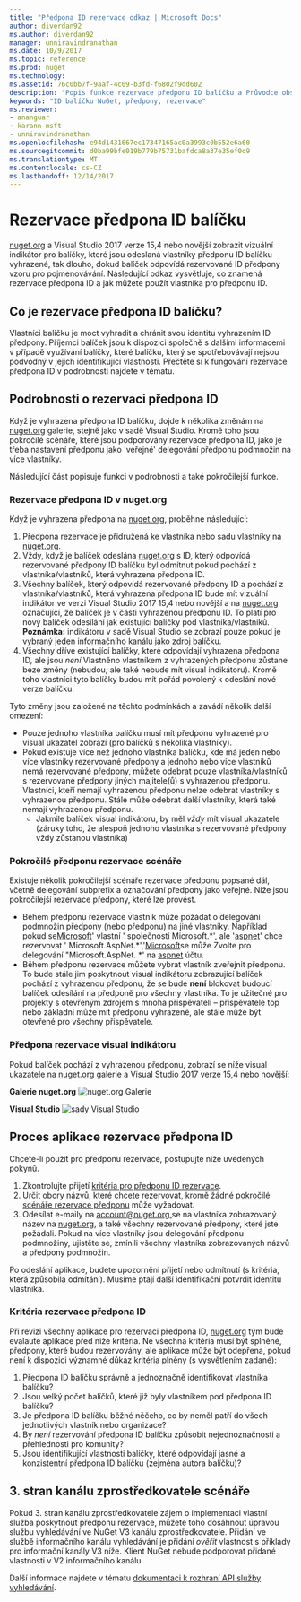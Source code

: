 ```yaml
---
title: "Předpona ID rezervace odkaz | Microsoft Docs"
author: diverdan92
ms.author: diverdan92
manager: unniravindranathan
ms.date: 10/9/2017
ms.topic: reference
ms.prod: nuget
ms.technology: 
ms.assetid: 76c0bb7f-9aaf-4c09-b3fd-f6802f9dd602
description: "Popis funkce rezervace předponu ID balíčku a Průvodce obsahu."
keywords: "ID balíčku NuGet, předpony, rezervace"
ms.reviewer:
- ananguar
- karann-msft
- unniravindranathan
ms.openlocfilehash: e94d1431667ec17347165ac0a3993c0b552e6a60
ms.sourcegitcommit: d0ba99bfe019b779b75731bafdca8a37e35ef0d9
ms.translationtype: MT
ms.contentlocale: cs-CZ
ms.lasthandoff: 12/14/2017
---
```

# <a name="package-id-prefix-reservation"></a>Rezervace předpona ID balíčku
[nuget.org](https://www.nuget.org/) a Visual Studio 2017 verze 15,4 nebo novější zobrazit vizuální indikátor pro balíčky, které jsou odeslaná vlastníky předponu ID balíčku vyhrazené, tak dlouho, dokud balíček odpovídá rezervované ID předpony vzoru pro pojmenovávání. Následující odkaz vysvětluje, co znamená rezervace předpona ID a jak můžete použít vlastníka pro předponu ID.

## <a name="what-is-package-id-prefix-reservation"></a>Co je rezervace předpona ID balíčku?
Vlastníci balíčku je moct vyhradit a chránit svou identitu vyhrazením ID předpony. Příjemci balíček jsou k dispozici společně s dalšími informacemi v případě využívání balíčky, které balíčku, který se spotřebovávají nejsou podvodný v jejich identifikující vlastnosti. Přečtěte si k fungování rezervace předpona ID v podrobnosti najdete v tématu.

## <a name="id-prefix-reservation-details"></a>Podrobnosti o rezervaci předpona ID 
Když je vyhrazena předpona ID balíčku, dojde k několika změnám na [nuget.org](https://www.nuget.org/) galerie, stejně jako v sadě Visual Studio. Kromě toho jsou pokročilé scénáře, které jsou podporovány rezervace předpona ID, jako je třeba nastavení předponu jako 'veřejné' delegování předponu podmnožin na více vlastníky.

Následující část popisuje funkci v podrobnosti a také pokročilejší funkce.

### <a name="id-prefix-reservation-on-nugetorg"></a>Rezervace předpona ID v nuget.org
Když je vyhrazena předpona na [nuget.org](https://www.nuget.org/), proběhne následující:
1. Předpona rezervace je přidružená ke vlastníka nebo sadu vlastníky na [nuget.org](https://www.nuget.org/). 
2. Vždy, když je balíček odeslána [nuget.org](https://www.nuget.org/) s ID, který odpovídá rezervované předpony ID balíčku byl odmítnut pokud pochází z vlastníka/vlastníků, která vyhrazena předpona ID.
3. Všechny balíček, který odpovídá rezervované předpony ID a pochází z vlastníka/vlastníků, která vyhrazena předpona ID bude mít vizuální indikátor ve verzi Visual Studio 2017 15,4 nebo novější a na [nuget.org](https://www.nuget.org/) označující, že balíček je v části vyhrazenou předponu ID. To platí pro nový balíček odesílání jak existující balíčky pod vlastníka/vlastníků. **Poznámka:** indikátoru v sadě Visual Studio se zobrazí pouze pokud je vybraný jeden informačního kanálu jako zdroj balíčku. 
4. Všechny dříve existující balíčky, které odpovídají vyhrazena předpona ID, ale jsou *není* Vlastněno vlastníkem z vyhrazených předponu zůstane beze změny (nebudou, ale také nebude mít visual indikátoru). Kromě toho vlastníci tyto balíčky budou mít pořád povolený k odeslání nové verze balíčku.

Tyto změny jsou založené na těchto podmínkách a zavádí několik další omezení:
* Pouze jednoho vlastníka balíčku musí mít předponu vyhrazené pro visual ukazatel zobrazí (pro balíčků s několika vlastníky).
* Pokud existuje více než jednoho vlastníka balíčku, kde má jeden nebo více vlastníky rezervované předpony a jednoho nebo více vlastníků nemá rezervované předpony, můžete odebrat pouze vlastníka/vlastníků s rezervované předpony jiných majitele(ů) s vyhrazenou předponu. Vlastníci, kteří nemají vyhrazenou předponu nelze odebrat vlastníky s vyhrazenou předponu. Stále může odebrat další vlastníky, která také nemají vyhrazenou předponu.
  * Jakmile balíček visual indikátoru, by měl *vždy* mít visual ukazatele (záruky toho, že alespoň jednoho vlastníka s rezervované předpony vždy zůstanou vlastníka)

### <a name="advanced-prefix-reservation-scenarios"></a>Pokročilé předponu rezervace scénáře
Existuje několik pokročilejší scénáře rezervace předponu popsané dál, včetně delegování subprefix a označování předpony jako veřejné. Níže jsou pokročilejší rezervace předpony, které lze provést. 

* Během předponu rezervace vlastník může požádat o delegování podmnožin předpony (nebo předponu) na jiné vlastníky. Například pokud se[Microsoft](https://www.nuget.org/profiles/microsoft)' vlastní ' společnosti Microsoft.\*', ale '[aspnet](https://www.nuget.org/profiles/aspnet)' chce rezervovat ' Microsoft.AspNet.\*','[Microsoft](https://www.nuget.org/profiles/microsoft)se může Zvolte pro delegování "Microsoft.AspNet. \*' na [aspnet](https://www.nuget.org/profiles/aspnet) účtu.
*  Během předponu rezervace můžete vybrat vlastník zveřejnit předponu. To bude stále jim poskytnout visual indikátoru zobrazující balíček pochází z vyhrazenou předponu, že se bude **není** blokovat budoucí balíček odesílání na předponě pro všechny vlastníka. To je užitečné pro projekty s otevřeným zdrojem s mnoha přispěvateli – přispěvatele top nebo základní může mít předponu vyhrazené, ale stále může být otevřené pro všechny přispěvatele. 

### <a name="prefix-reservation-visual-indicator"></a>Předpona rezervace visual indikátoru
Pokud balíček pochází z vyhrazenou předponu, zobrazí se níže visual ukazatele na [nuget.org](https://www.nuget.org/) galerie a Visual Studio 2017 verze 15,4 nebo novější:

**Galerie nuget.org**
![nuget.org Galerie](media/nuget-gallery-reserved-prefix.png)

**Visual Studio**
![sady Visual Studio](media/visual-studio-reserved-prefix.png)

## <a name="id-prefix-reservation-application-process"></a>Proces aplikace rezervace předpona ID
Chcete-li použít pro předponu rezervace, postupujte níže uvedených pokynů. 
1. Zkontrolujte přijetí [kritéria pro předponu ID rezervace](#id-prefix-reservation-criteria).
2. Určit obory názvů, které chcete rezervovat, kromě žádné [pokročilé scénáře rezervace předponu](#advanced-prefix-reservation-scenarios) může vyžadovat.
3. Odesílat e-maily na [ account@nuget.org ](mailto:account@nuget.org) se na vlastníka zobrazovaný název na [nuget.org](https://www.nuget.org/), a také všechny rezervované předpony, které jste požádali. Pokud na více vlastníky jsou delegování předponu podmnožiny, ujistěte se, zmínili všechny vlastníka zobrazovaných názvů a předpony podmnožin.

Po odeslání aplikace, budete upozorněni přijetí nebo odmítnutí (s kritéria, která způsobila odmítání). Musíme ptají další identifikační potvrdit identitu vlastníka. 

### <a name="id-prefix-reservation-criteria"></a>Kritéria rezervace předpona ID
Při revizi všechny aplikace pro rezervaci předpona ID, [nuget.org](https://www.nuget.org/) tým bude evalaute aplikace před níže kritéria. Ne všechna kritéria musí být splněné, předpony, které budou rezervovány, ale aplikace může být odepřena, pokud není k dispozici významné důkaz kritéria plněny (s vysvětlením zadané):
1. Předpona ID balíčku správně a jednoznačně identifikovat vlastníka balíčku?
2. Jsou velký počet balíčků, které již byly vlastníkem pod předpona ID balíčku?
3. Je předpona ID balíčku běžné něčeho, co by neměl patří do všech jednotlivých vlastník nebo organizace?
4. By *není* rezervování předpona ID balíčku způsobit nejednoznačnosti a přehlednosti pro komunity?
5. Jsou identifikující vlastnosti balíčky, které odpovídají jasné a konzistentní předpona ID balíčku (zejména autora balíčku)?

## <a name="3rd-party-feed-provider-scenarios"></a>3. stran kanálu zprostředkovatele scénáře
Pokud 3. stran kanálu zprostředkovatele zájem o implementaci vlastní služba poskytnout předponu rezervace, můžete toho dosáhnout úpravou službu vyhledávání ve NuGet V3 kanálu zprostředkovatele. Přidání ve službě informačního kanálu vyhledávání je přidání *ověřit* vlastnost s příklady pro informační kanály V3 níže. Klient NuGet nebude podporovat přidané vlastnosti v V2 informačního kanálu.

Další informace najdete v tématu [dokumentaci k rozhraní API služby vyhledávání](../api/search-query-service-resource.md).
